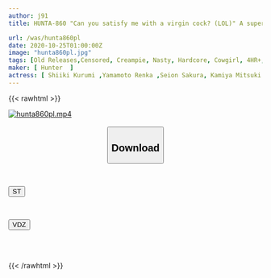 ```yaml
---
author: j91
title: HUNTA-860 "Can you satisfy me with a virgin cock? (LOL)" A super slut JD who always has unlimited views of panty shots from his big ass has three consecutive vaginal cum shots without pulling out! !

url: /was/hunta860pl
date: 2020-10-25T01:00:00Z
image: "hunta860pl.jpg"
tags: [Old Releases,Censored, Creampie, Nasty, Hardcore, Cowgirl, 4HR+, Female College Student, Virgin Man	]
maker: [ Hunter  ]
actress: [ Shiiki Kurumi ,Yamamoto Renka ,Seion Sakura, Kamiya Mitsuki ,Ichihana Mio]
---
```



{{< rawhtml >}}

<div class="video" data-videoid="aqlK7rpLVlcxKMD">
    <a href="javascript:;">
        <img src="/was/hunta860pl/hunta860pl.jpg" width="WIDTH" height="HEIGHT" alt="hunta860pl.mp4" loading="lazy">
    </a>
</div>

<script type="text/javascript" src="https://j91.asia/asset/on-demand-st.js"></script>

<br>
  <link rel="stylesheet" href="https://j91.asia/asset/bs5.css">
  
  <center>
  <button class="btn btn-primary" type="button" data-bs-toggle="collapse" data-bs-target=".multi-collapse" aria-expanded="false" aria-controls="multiCollapseExample1 multiCollapseExample2"><h2>Download</h2></button></center>
</p>
<div class="row">
  <div class="col">
    <div class="collapse multi-collapse" id="multiCollapseExample1">
      <div class="card card-body">
	      	      <br>
<div class="buttons">  
<p><a href="https://streamtape.to/v/aqlK7rpLVlcxKMD" target="_blank"><button class="btn-hover color-3"><i class="fa fa-download"></i> ST</button></a></p></div>
    </div>
  </div>
</div>
  <div class="col">
    <div class="collapse multi-collapse" id="multiCollapseExample2">
      <div class="card card-body">
	      <br>
<div class="buttons">
<p><a href="https://vidoza.net/hcu5hjkt23i7" target="_blank"><button class="btn-hover color-8"><i class="fa fa-download"></i> VDZ</button></a></p></div>
<br><br>
      </div>
    </div>
  </div>
</div>

{{< /rawhtml >}}